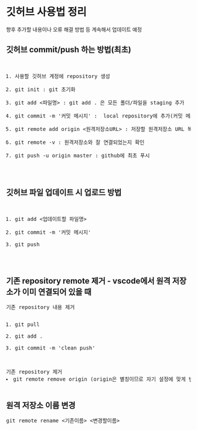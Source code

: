 # 깃허브 사용법 정리
향후 추가할 내용이나 오류 해결 방법 등 계속해서 업데이트 예정

## 깃허브 commit/push 하는 방법(최초)
<pre>
<ol>
<li>사용할 깃허브 계정에 repository 생성</li>
<li>git init : git 초기화</li>
<li>git add <파일명> : git add . 은 모든 폴더/파일을 staging 추가</li>
<li>git commit -m '커밋 메시지' :  local repository에 추가(커밋 메시지 필수 입력)</li>
<li>git remote add origin <원격저장소URL> : 저장할 원격저장소 URL 복사하여 붙여넣기</li>
<li>git remote -v : 원격저장소와 잘 연결되었는지 확인</li>
<li>git push -u origin master : github에 최초 푸시</li>
</ol>
</pre>

## 깃허브 파일 업데이트 시 업로드 방법
<pre>
<ol>
<li>git add <업데이트할 파일명></li>
<li>git commit -m '커밋 메시지'</li>
<li>git push</li>
</ol>
</pre>

## 기존 repository remote 제거 - vscode에서 원격 저장소가 이미 연결되어 있을 때
<pre>
기존 repository 내용 제거
<ol>
<li>git pull</li>
<li>git add .</li>
<li>git commit -m 'clean push'</li>
</ol>
기존 repository 제거
<li>git remote remove origin (origin은 별칭이므로 자기 설정에 맞게 변경) *대부분 별칭은 origin으로 설정함</li>
</pre>




## 원격 저장소 이름 변경
<pre>
git remote rename <기존이름> <변경할이름>
</pre>



